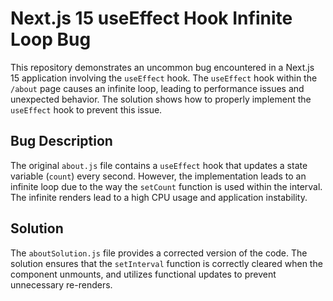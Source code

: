 # Next.js 15 useEffect Hook Infinite Loop Bug

This repository demonstrates an uncommon bug encountered in a Next.js 15 application involving the `useEffect` hook.  The `useEffect` hook within the `/about` page causes an infinite loop, leading to performance issues and unexpected behavior.  The solution shows how to properly implement the `useEffect` hook to prevent this issue.

## Bug Description

The original `about.js` file contains a `useEffect` hook that updates a state variable (`count`) every second.  However, the implementation leads to an infinite loop due to the way the `setCount` function is used within the interval.  The infinite renders lead to a high CPU usage and application instability.

## Solution

The `aboutSolution.js` file provides a corrected version of the code.  The solution ensures that the `setInterval` function is correctly cleared when the component unmounts, and utilizes functional updates to prevent unnecessary re-renders.